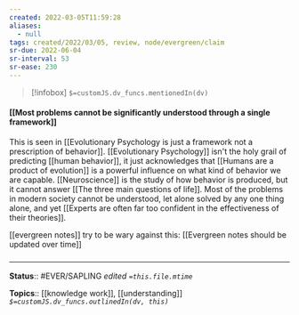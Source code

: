 ```yaml
---
created: 2022-03-05T11:59:28 
aliases:
  - null
tags: created/2022/03/05, review, node/evergreen/claim
sr-due: 2022-06-04
sr-interval: 53
sr-ease: 230
---
```

> [!infobox]
`$=customJS.dv_funcs.mentionedIn(dv)`

#### [[Most problems cannot be significantly understood through a single framework]] 

This is seen in [[Evolutionary Psychology is just a framework not a prescription of behavior]].
[[Evolutionary Psychology]] isn't the holy grail of predicting [[human behavior]], it just acknowledges that [[Humans are a product of evolution]]
is a powerful influence on what kind of behavior we are capable.
[[Neuroscience]] is the study of how behavior is produced, but it cannot answer [[The three main questions of life]].
Most of the problems in modern society cannot be understood, let alone solved by any one thing alone,
and yet
[[Experts are often far too confident in the effectiveness of their theories]].

[[evergreen notes]] try to be wary against this: [[Evergreen notes should be updated over time]]
### <hr class="footnote"/>

**Status**:: #EVER/SAPLING 
*edited `=this.file.mtime`*

**Topics**:: [[knowledge work]], [[understanding]]
*`$=customJS.dv_funcs.outlinedIn(dv, this)`*
